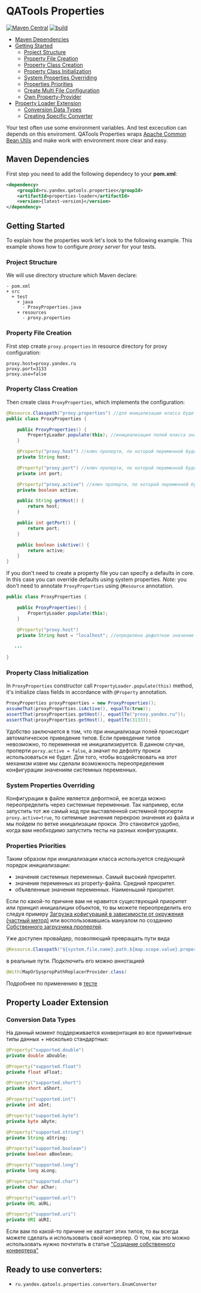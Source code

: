 # QATools Properties

[![Maven Central](https://maven-badges.herokuapp.com/maven-central/ru.yandex.qatools.properties/properties-loader/badge.svg?style=flat)](http://mvnrepository.com/artifact/ru.yandex.qatools.properties/properties-loader) [![build](https://img.shields.io/teamcity/http/teamcity.qatools.ru/s/properties_development_deploy.svg?style=flat)](http://teamcity.qatools.ru/viewType.html?buildTypeId=properties_development_deploy&guest=1)

* [Maven Dependencies](#maven-dependencies)
* [Getting Started](#getting-started)
    * [Project Structure](#project-structure)
    * [Property File Creation](#property-file-creation)
    * [Property Class Creation](#property-class-creation)
    * [Property Class Initialization](#property-class-initialization)
    * [System Properties Overriding](#system-properties-overriding)
    * [Properties Priorities](#properties-priorities)
    * [Create Multi File Configuration][create-multi-file-configuration]
    * [Own Property-Provider][creation-custom-property-provider]
* [Property Loader Extension](#property-loader-extension)
    * [Conversion Data Types](#conversion-data-types)
    * [Creating Specific Converter][creation-custom-converter]

Your test often use some environment variables. And test excecution can depends on this enviroment. QATools Properties wraps [Apache Common Bean Utils](http://commons.apache.org/proper/commons-beanutils/) and make work with environment more clear and easy.

## Maven Dependencies

First step you need to add the following dependecy to your **pom.xml**:

```xml
<dependency>
    <groupId>ru.yandex.qatools.properties</groupId>
    <artifactId>properties-loader</artifactId>
    <version>{latest-version}</version>
</dependency>
```

## Getting Started

To explain how the properties work let's look to the following example. This example shows how to configure *proxy server* for your tests.

### Project Structure

We will use directory structure which Maven declare:

```
- pom.xml
+ src
  + test
    + java
      - ProxyProperties.java
    + resources
      - proxy.properties
```

### Property File Creation

First step create `proxy.properties` in resource directory for proxy configuration:

```properties
proxy.host=proxy.yandex.ru
proxy.port=3133
proxy.use=false
```

### Property Class Creation

Then create class `ProxyProperties`, which implements the configuration:

```java
@Resource.Classpath("proxy.properties") //для иницализации класса будет использоваться файл proxy.poerties
public class ProxyProperties {

    public ProxyProperties() {
        PropertyLoader.populate(this); //инициализация полей класса значениями из файла
    }

    @Property("proxy.host") //ключ проперти, по которой переменной будет выставлено значение
    private String host;

    @Property("proxy.port") //ключ проперти, по которой переменной будет выставлено значение
    private int port;

    @Property("proxy.active") //ключ проперти, по которой переменной будет выставлено значение
    private boolean active;

    public String getHost() {
        return host;
    }

    public int getPort() {
        return port;
    }

    public boolean isActive() {
        return active;
    }
}
```

If you don't need to create a property file you can specify a defaults in core. In this case you can override defaults using system properties. *Note:* you don't need to annotate `ProxyProperties` using `@Resource` annotation. 
```java
public class ProxyProperties {

    public ProxyProperties() {
        PropertyLoader.populate(this);
    }

    @Property("proxy.host")
    private String host = "localhost"; //определено дефолтное значение <localhost>

   ...
   
}
```

### Property Class Initialization

In `ProxyProperties` constructor call `PropertyLoader.populate(this)` method, it's initialize class fields in accordance with `@Property` annotation.

```java
ProxyProperties proxyProperties = new ProxyProperties();
assumeThat(proxyProperties.isActive(), equalTo(true));
assertThat(proxyProperties.getHost(), equatlTo("proxy.yandex.ru"));
assertThat(proxyProperties.getHost(), equatlTo(3133));
```

Удобство заключается в том, что при инициализаци полей происходит автоматическое приведение типов. 
Если приведение типов невозможно, то переменная не инициализируется. 
В данном случае, проперти `porxy.active = false`, а значит по дефолту прокси использоваться не будет. 
Для того, чтобы воздействовать на этот механизм извне мы сделали возможность переопределения 
конфигурации значениям системных переменных. 

### System Properties Overriding

Конфигурации в файле является дефолтной, ее всегда можно переопределить через системные переменные. 
Так например, если запустить тот же самый код при выставленной системной проперти `proxy.active=true`, 
то ситемные значения перекрою значения из файла и мы пойдем по ветке иницализации прокси. 
Это становится удобно, когда вам необходимо запустить тесты на разных конфигурациях. 

### Properties Priorities

Таким образом при инициализации класса используется следующий порядок инициализации:
- значения системных переменных. Самый высокий приоритет.
- значения переменных из property-файла. Средний приоритет.
- объявленные значения переменных. Наименьший приоритет.

Если по какой-то причине вам не нравится существующий приоритет или принцип инициалиции объектов, 
то вы можете переопределить его следуя примеру [Загрузка кофигураций в зависимости от окружения (частный метод)][create-multi-file-configuration]
или воспользовавшись мануалом по созданию [Cобственного загрузчика пропертей][creation-custom-property-provider].

Уже доступен провайдер, позволяющий превращать пути вида
```java
@Resource.Classpath("${system.file.name}.path.${map.scope.value}.properties")
```
в реальные пути. Подключить его можно аннотацией

```java
@With(MapOrSyspropPathReplacerProvider.class)
```
Подробнее по применению в [тесте][custom-provider-test]


## Property Loader Extension

### Conversion Data Types

На данный момент поддерживается конвернтация во все примитивные типы данных + несколько стандартных:

```java
@Property("supported.double")
private double aDouble;

@Property("supported.float")
private float aFloat;

@Property("supported.short")
private short aShort;

@Property("supported.int")
private int aInt;

@Property("supported.byte")
private byte aByte;

@Property("supported.string")
private String aString;

@Property("supported.boolean")
private boolean aBoolean;

@Property("supported.long")
private long aLong;

@Property("supported.char")
private char aChar;

@Property("supported.url")
private URL aURL;

@Property("supported.uri")
private URI aURI;

```

Если вам по какой-то причине не хватает этих типов, то вы всегда можете сделать и использовать свой конвертер.
О том, как это можно использовать нужно почтитать в статье
["Создание собственного конвертера"][creation-custom-converter]

## Ready to use converters: 
- `ru.yandex.qatools.properties.converters.EnumConverter`


[custom-provider-test]: https://github.com/yandex-qatools/properties/blob/master/properties-loader/src/test/java/ru/yandex/qatools/properties/CustomPropertyProviderTest.java
[creation-custom-converter]: https://github.com/yandex-qatools/properties/blob/master/properties-loader/src/site/creation-custom-converter.ru.md
[create-multi-file-configuration]: https://github.com/yandex-qatools/properties/blob/master/properties-loader/src/site/create-multi-file-configuration.ru.md
[creation-custom-property-provider]: https://github.com/yandex-qatools/properties/blob/master/properties-loader/src/site/creation-custom-property-provider.ru.md
